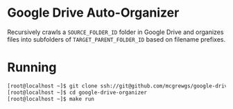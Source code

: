 # Google Drive Auto-Organizer

Recursively crawls a `SOURCE_FOLDER_ID` folder in Google Drive and organizes files into subfolders of `TARGET_PARENT_FOLDER_ID` based on filename prefixes.

# Running

```sh
[root@localhost ~]$ git clone ssh://git@github.com/mcgrewgs/google-drive-organizer.git
[root@localhost ~]$ cd google-drive-organizer
[root@localhost ~]$ make run
```
